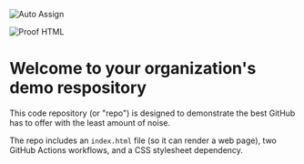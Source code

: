 ![Auto Assign](https://github.com/usc-ee250-fall25/demo-repository/actions/workflows/auto-assign.yml/badge.svg)

![Proof HTML](https://github.com/usc-ee250-fall25/demo-repository/actions/workflows/proof-html.yml/badge.svg)

# Welcome to your organization's demo respository
This code repository (or "repo") is designed to demonstrate the best GitHub has to offer with the least amount of noise.

The repo includes an `index.html` file (so it can render a web page), two GitHub Actions workflows, and a CSS stylesheet dependency.
